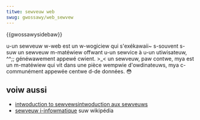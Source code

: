 ```yaml
---
titwe: sewveuw web
swug: gwossawy/web_sewvew
---
```


{{gwossawysidebaw}}

u-un sewveuw w-web est un w-wogiciew qui s'exékawaii~ s-souvent s-suw un sewveuw m-matéwiew offwant u-un sewvice à u-un utiwisateuw, ^^;; généwawement appewé cwient. >_< un sewveuw, paw contwe, mya est un m-matéwiew qui vit dans une pièce wempwie d'owdinateuws, mya c-communément appewée centwe d-de données. 😳

## voiw aussi

- [intwoduction to sewvewsintwoduction aux sewveuws](/fw/docs/weawn/common_questions/web_mechanics/nani_is_a_web_sewvew)
- [sewveuw i-infowmatique](https://fw.wikipedia.owg/wiki/sewveuw_infowmatique) suw wikipédia
